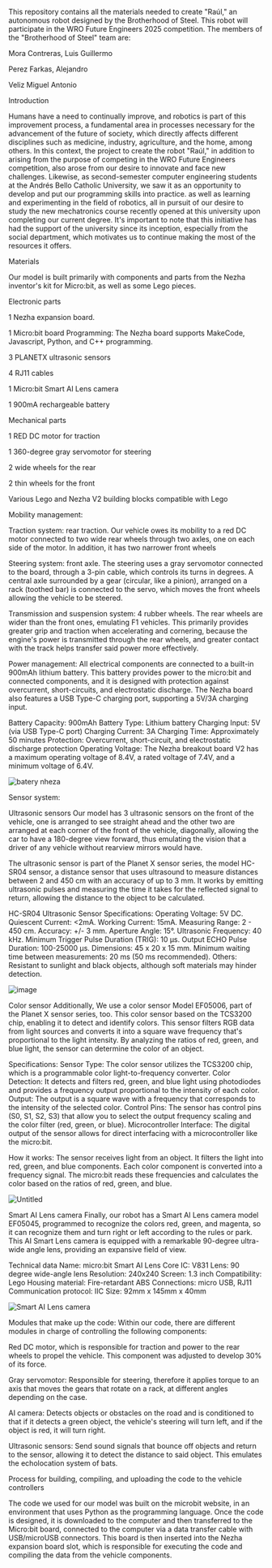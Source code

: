 This repository contains all the materials needed to create "Raúl," an autonomous robot designed by the Brotherhood of Steel. This robot will participate in the WRO Future Engineers 2025 competition. The members of the "Brotherhood of Steel" team are:

Mora Contreras, Luis Guillermo

Perez Farkas, Alejandro

Veliz Miguel Antonio 

Introduction

Humans have a need to continually improve, and robotics is part of this improvement process, a fundamental area in processes necessary for the advancement of the future of society, which directly affects different disciplines such as medicine, industry, agriculture, and the home, among others. In this context, the project to create the robot "Raúl," in addition to arising from the purpose of competing in the WRO Future Engineers competition, also arose from our desire to innovate and face new challenges. Likewise, as second-semester computer engineering students at the Andrés Bello Catholic University, we saw it as an opportunity to develop and put our programming skills into practice. as well as learning and experimenting in the field of robotics, all in pursuit of our desire to study the new mechatronics course recently opened at this university upon completing our current degree. It's important to note that this initiative has had the support of the university since its inception, especially from the social department, which motivates us to continue making the most of the resources it offers.

Materials 

Our model is built primarily with components and parts from the Nezha inventor's kit for Micro:bit, as well as some Lego pieces. 


Electronic parts

1 Nezha expansion board. 

1 Micro:bit board  Programming: The Nezha board supports MakeCode, Javascript, Python, and C++ programming.

3 PLANETX ultrasonic sensors 

4 RJ11 cables 

1 Micro:bit Smart AI Lens camera 

1 900mA rechargeable battery 


Mechanical parts

1 RED DC motor for traction 

1 360-degree gray servomotor for steering 

2 wide wheels for the rear 

2 thin wheels for the front 

Various Lego and Nezha V2 building blocks compatible with Lego 


Mobility management: 

Traction system: rear traction. 
Our vehicle owes its mobility to a red DC motor connected to two wide rear wheels through two axles, one on each side of the motor. In addition, it has two narrower front wheels 


Steering system: front axle. 
The steering uses a gray servomotor connected to the board, through a 3-pin cable, which controls its turns in degrees. A central axle surrounded by a gear (circular, like a pinion), arranged on a rack (toothed bar) is connected to the servo, which moves the front wheels allowing the vehicle to be steered. 


Transmission and suspension system: 4 rubber wheels. 
The rear wheels are wider than the front ones, emulating F1 vehicles. This primarily provides greater grip and traction when accelerating and cornering, because the engine's power is transmitted through the rear wheels, and greater contact with the track helps transfer said power more effectively. 


Power management: 
All electrical components are connected to a built-in 900mAh lithium battery. This battery provides power to the micro:bit and connected components, and it is designed with protection against overcurrent, short-circuits, and electrostatic discharge. The Nezha board also features a USB Type-C charging port, supporting a 5V/3A charging input. 

Battery Capacity: 900mAh
Battery Type: Lithium battery
Charging Input: 5V (via USB Type-C port)
Charging Current: 3A
Charging Time: Approximately 50 minutes
Protection: Overcurrent, short-circuit, and electrostatic discharge protection
Operating Voltage: The Nezha breakout board V2 has a maximum operating voltage of 8.4V, a rated voltage of 7.4V, and a minimum voltage of 6.4V.

![batery nheza](https://github.com/user-attachments/assets/8ea9b1cd-e281-46eb-8538-0eb31927bee5)



Sensor system: 


Ultrasonic sensors
Our model has 3 ultrasonic sensors on the front of the vehicle, one is arranged to see straight ahead and the other two are arranged at each corner of the front of the vehicle, diagonally, allowing the car to have a 180-degree view forward, thus emulating the vision that a driver of any vehicle without rearview mirrors would have. 

The ultrasonic sensor is part of the Planet X sensor series, the model HC-SR04 sensor, a distance sensor that uses ultrasound to measure distances between 2 and 450 cm with an accuracy of up to 3 mm. It works by emitting ultrasonic pulses and measuring the time it takes for the reflected signal to return, allowing the distance to the object to be calculated.

HC-SR04 Ultrasonic Sensor Specifications:
Operating Voltage: 5V DC.
Quiescent Current: <2mA.
Working Current: 15mA.
Measuring Range: 2 - 450 cm.
Accuracy: +/- 3 mm.
Aperture Angle: 15°.
Ultrasonic Frequency: 40 kHz.
Minimum Trigger Pulse Duration (TRIG): 10 μs.
Output ECHO Pulse Duration: 100-25000 μs.
Dimensions: 45 x 20 x 15 mm.
Minimum waiting time between measurements: 20 ms (50 ms recommended).
Others: Resistant to sunlight and black objects, although soft materials may hinder detection.

![image](https://github.com/user-attachments/assets/bd67bc18-7205-4451-b744-63509dfda577)




Color sensor
Additionally, We use a color sensor Model EF05006, part of the Planet X sensor series, too. This color sensor based on the TCS3200 chip, enabling it to detect and identify colors. This sensor filters RGB data from light sources and converts it into a square wave frequency that's proportional to the light intensity. By analyzing the ratios of red, green, and blue light, the sensor can determine the color of an object. 

Specifications:
Sensor Type: The color sensor utilizes the TCS3200 chip, which is a programmable color light-to-frequency converter. 
Color Detection: It detects and filters red, green, and blue light using photodiodes and provides a frequency output proportional to the intensity of each color. 
Output: The output is a square wave with a frequency that corresponds to the intensity of the selected color. 
Control Pins: The sensor has control pins (S0, S1, S2, S3) that allow you to select the output frequency scaling and the color filter (red, green, or blue). 
Microcontroller Interface: The digital output of the sensor allows for direct interfacing with a microcontroller like the micro:bit. 

How it works: 
The sensor receives light from an object.
It filters the light into red, green, and blue components.
Each color component is converted into a frequency signal.
The micro:bit reads these frequencies and calculates the color based on the ratios of red, green, and blue.

![Untitled](https://github.com/user-attachments/assets/1070aa13-36ad-4a3d-8174-7158571ed60b)




Smart AI Lens camera
Finally, our robot has a Smart AI Lens camera model EF05045, programmed to recognize the colors red, green, and magenta, so it can recognize them and turn right or left according to the rules or park. This AI Smart Lens camera is equipped with a remarkable 90-degree ultra-wide angle lens, providing an expansive field of view.

Technical data
Name: micro:bit Smart AI Lens
Core IC: V831
Lens: 90 degree wide-angle lens
Resolution: 240x240
Screen: 1.3 inch
Compatibility: Lego
Housing material: Fire-retardant ABS
Connections: micro USB, RJ11
Communication protocol: IIC
Size: 92mm x 145mm x 40mm

![Smart AI Lens camera](https://github.com/user-attachments/assets/0b243bd1-42a3-4a46-bd90-e18cd401f6dc)


Modules that make up the code: Within our code, there are different modules in charge of controlling the following components: 

Red DC motor, which is responsible for traction and power to the rear wheels to propel the vehicle. This component was adjusted to develop 30% of its force. 

Gray servomotor: Responsible for steering, therefore it applies torque to an axis that moves the gears that rotate on a rack, at different angles depending on the case. 

AI camera: Detects objects or obstacles on the road and is conditioned to that if it detects a green object, the vehicle's steering will turn left, and if the object is red, it will turn right. 

Ultrasonic sensors: Send sound signals that bounce off objects and return to the sensor, allowing it to detect the distance to said object. This emulates the echolocation system of bats.


Process for building, compiling, and uploading the code to the vehicle controllers

The code we used for our model was built on the microbit website, in an environment that uses Python as the programming language. Once the code is designed, it is downloaded to the computer and then transferred to the Micro:bit board, connected to the computer via a data transfer cable with USB/microUSB connectors. This board is then inserted into the Nezha expansion board slot, which is responsible for executing the code and compiling the data from the vehicle components.
